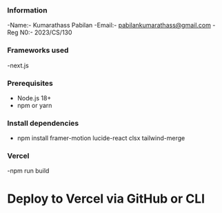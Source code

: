 ### Information
-Name:- Kumarathass Pabilan
-Email:- pabilankumarathass@gmail.com
-Reg N0:- 2023/CS/130

### Frameworks used
-next.js

### Prerequisites
- Node.js 18+ 
- npm or yarn

### Install dependencies
- npm install framer-motion lucide-react clsx tailwind-merge

### Vercel
-npm run build
# Deploy to Vercel via GitHub or CLI
